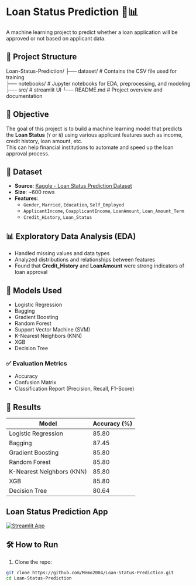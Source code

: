 # Loan Status Prediction 🏦📊

A machine learning project to predict whether a loan application will be approved or not based on applicant data.

## 📁 Project Structure

Loan-Status-Prediction/
├── dataset/                # Contains the CSV file used for training  
├── notebooks/              # Jupyter notebooks for EDA, preprocessing, and modeling   
├── src/                    # streamlit UI
└── README.md               # Project overview and documentation

## 📌 Objective

The goal of this project is to build a machine learning model that predicts the **Loan Status** (`Y` or `N`) using various applicant features such as income, credit history, loan amount, etc.  
This can help financial institutions to automate and speed up the loan approval process.

## 📂 Dataset

- **Source**: [Kaggle - Loan Status Prediction Dataset](https://www.kaggle.com/datasets/bhavikjikadara/loan-status-prediction)  
- **Size**: ~600 rows  
- **Features**:
  - `Gender`, `Married`, `Education`, `Self_Employed`
  - `ApplicantIncome`, `CoapplicantIncome`, `LoanAmount`, `Loan_Amount_Term`
  - `Credit_History`, `Loan_Status`

## 📊 Exploratory Data Analysis (EDA)

- Handled missing values and data types  
- Analyzed distributions and relationships between features  
- Found that **Credit_History** and **LoanAmount** were strong indicators of loan approval

## 🧠 Models Used

- Logistic Regression  
- Bagging
- Gradient Boosting 
- Random Forest  
- Support Vector Machine (SVM)  
- K-Nearest Neighbors (KNN)  
- XGB
- Decision Tree 

### ✅ Evaluation Metrics

- Accuracy  
- Confusion Matrix  
- Classification Report (Precision, Recall, F1-Score)

## 🚀 Results

| Model                        | Accuracy (%) |
|------------------------------|--------------|
| Logistic Regression          | 85.80        |
| Bagging                      | 87.45        |
| Gradient Boosting            | 85.80        |
| Random Forest                | 85.80        |
| K-Nearest Neighbors (KNN)    | 85.80        |
| XGB                          | 85.80        |
| Decision Tree                | 80.64        |

## Loan Status Prediction App

[![Streamlit App](https://static.streamlit.io/badges/streamlit_badge_black_white.svg)](https://your_streamlit_app_link_here)

## 🛠️ How to Run

1. Clone the repo:

```bash
git clone https://github.com/Memo2004/Loan-Status-Prediction.git
cd Loan-Status-Prediction
